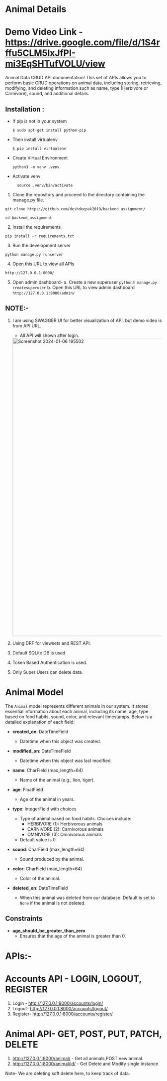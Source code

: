 # Animal Details

# Demo Video Link - https://drive.google.com/file/d/1S4rffu5CLM5lxJfPI-mi3EqSHTufVOLU/view

Animal Data CRUD API documentation! This set of APIs allows you to perform basic CRUD operations on animal data, including storing, retrieving, modifying, and deleting information such as name, type (Herbivore or Carnivore), sound, and additional details.

## Installation :

- If pip is not in your system
  ```
  $ sudo apt-get install python-pip
  ```
- Then install virtualenv
  ```
  $ pip install virtualenv
  ```
- Create Virtual Environment
  ```
  python3 -m venv .venv
  ```
- Activate venv
  ```
    source .venv/bin/activate
  ```

1. Clone the repository and proceed to the directory containing the manage.py file.

```
git clone https://github.com/deshdeepak2019/backend_assignment/
```

```
cd backend_assignment
```

2. Install the requirements

```
pip install -r requirements.txt
```

3. Run the development server

```
python manage.py runserver
```

4. Open this URL to view all APIs

```
http://127.0.0.1:8000/
```

5. Open admin dashboard-
     a. Create a new superuser
         ```
         python3 manage.py createsuperuser
         ```
    b. Open this URL to view admin dashboard
       ```
        http://127.0.0.1:8000/admin/
       ```

## NOTE:-

1. I am using SWAGGER UI for better visualization of API. but demo video is from API URL.
    - All API will shown after login.

    <img width="957" alt="Screenshot 2024-01-06 195502" src="https://github.com/deshdeepak2019/backend_assignment/assets/97728256/0c0633d2-a9ec-4bda-be29-6c796c5dfcce">

    

3. Using DRF for viewsets and REST API.
4. Default SQLite DB is used.
5. Token Based Authentication is used.
6. Only Super Users can delete data.



# Animal Model

The `Animal` model represents different animals in our system. It stores essential information about each animal, including its name, age, type based on food habits, sound, color, and relevant timestamps. Below is a detailed explanation of each field:

- **created_on**: DateTimeField
  - Datetime when this object was created.

- **modified_on**: DateTimeField
  - Datetime when this object was last modified.

- **name**: CharField (max_length=64)
  - Name of the animal (e.g., lion, tiger).

- **age**: FloatField
  - Age of the animal in years.

- **type**: IntegerField with choices
  - Type of animal based on food habits. Choices include:
    - HERBIVORE (1): Herbivorous animals
    - CARNIVORE (2): Carnivorous animals
    - OMNIVORE (3): Omnivorous animals
  - Default value is 0.

- **sound**: CharField (max_length=64)
  - Sound produced by the animal.

- **color**: CharField (max_length=64)
  - Color of the animal.

- **deleted_on**: DateTimeField
  - When this animal was deleted from our database. Default is set to `None` if the animal is not deleted.

## Constraints

- **age_should_be_greater_than_zero**
  - Ensures that the age of the animal is greater than 0.



# APIs:-

# Accounts API - LOGIN, LOGOUT, REGISTER
1. Login - http://127.0.0.1:8000/accounts/login/
2. Logout- http://127.0.0.1:8000/accounts/logout/
3. Register- http://127.0.0.1:8000/accounts/register/

# Animal API- GET, POST, PUT, PATCH, DELETE

1. http://127.0.0.1:8000/animal/  - Get all animals,POST new animal.
2. http://127.0.0.1:8000/animal/id/ -  Get Delete and Modify single instance

Note- We are deleting soft delete here, to keep track of data.


   
